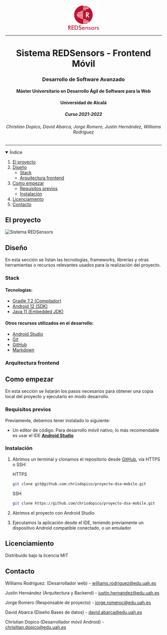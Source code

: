 <p align="center">
<img src="./docs/assets/images/REDSensors_logo_1_sin_fondo.png" width="100">
</p>
<hr>
<h1 align="center">Sistema REDSensors - Frontend Móvil</h1>
<h3 align="center">Desarrollo de Software Avanzado</h3>
<h4 align="center">Máster Universitario en Desarrollo Ágil de Software para la Web</h4>
<h4 align="center">Universidad de Alcalá</h4>
<h5 align="center">Curso 2021-2022</h5>
<h6 align="center" style="font-style: italic">Christian Dopico, David Abarca, Jorge Romero, Justin Hernández, Williams Rodríguez</h6>
<hr>

<!-- ÍNDICE -->

<details open="open">
	<summary>Índice</summary>
	<ol>
		<li>
			<a href="#about-the-project">El proyecto</a>
		</li>
        <li>
			<a href="#about-the-project">Diseño</a>
			<ul>
                <li><a href="#built-with">Stack</a></li>
				<li><a href="#built-with">Arquitectura frontend</a></li>
			</ul>
		</li>
		<li>
			<a href="#getting-started">Como empezar</a>
			<ul>
				<li><a href="#prerequisites">Requisitos previos</a></li>
				<li><a href="#installation">Instalación</a></li>
			</ul>
		</li>
		<li><a href="#license">Licenciamiento</a></li>
		<li><a href="#contact">Contacto</a></li>
	</ol>
</details>

<!-- EL RPOYECTO -->

## El proyecto

![Sistema REDSensors](./docs/assets/images/*.png)

<!-- DISEÑO -->
## Diseño

En esta sección se listan las tecnologías, frameworks, librerías y otras herramientas o recursos relevantes usados para la realización del proyecto.

### Stack

#### Tecnologías:

* [Gradle 7.2 (Compilador)](https://gradle.org/)
* [Android 12 (SDK)](https://www.android.com/intl/es_es/android-12/)
* [Java 11 (Embedded JDK)](https://docs.oracle.com/en/java/javase/11/)

#### Otros recursos utilizados en el desarrollo:

* [Android Studio](https://developer.android.com/studio)
* [Git](http://git-scm.com/)
* [GitHub](https://github.com/)
* [Markdown](https://www.markdownguide.org/basic-syntax/)

### Arquitectura frontend

<!-- COMO EMPEZAR -->

## Como empezar

En esta sección se listarán los pasos necesarios para obtener una copia local del proyecto y ejecutarlo en modo desarrollo.

### Requisitos previos

Previamente, debemos tener instalado lo siguiente:

* Un editor de código. Para desarrollo móvil nativo, lo más recomendable es usar el IDE [**Android Studio**](https://developer.android.com/studio)

### Instalación

1. Abrimos un terminal y clonamos el repositorio desde [GitHub](https://github.com/chrisdopico/proyecto-dsa-mobile), vía HTTPS o SSH:

    HTTPS
   ```sh
   git clone git@github.com:chrisdopico/proyecto-dsa-mobile.git
   ```
 	SSH
   ```sh
   git clone https://github.com/chrisdopico/proyecto-dsa-mobile.git
   ```
2. Abrimos el proyecto con Android Studio
3. Ejecutamos la aplicación desde el IDE, teniendo previamente un dispositivo Android compatible conectado, o un emulador

<!-- LICENCIAMIENTO -->

## Licenciamiento

Distribuido bajo la licencia MIT

<!-- CONTACTO -->

## Contacto

Williams Rodríguez: (Desarrollador web) - [williams.rodriguez@edu.uah.es](williams.rodriguez@edu.uah.es)

Justin Hernández (Arquitectura y Backend) - [justin.hernandez@edu.uah.es](justin.hernandez@edu.uah.es)

Jorge Romero (Responsable de proyecto) - [jorge.romeroc@edu.uah.es](mailto:jorge.romeroc@edu.uah.es)

David Abarca (Diseño Bases de datos) - [david.abarca@edu.uah.es](david.abarca@edu.uah.es)

Christian Dopico (Desarrollador móvil Android) - [chrisitian.dopico@edu.uah.es](chrisitian.dopico@edu.uah.es)